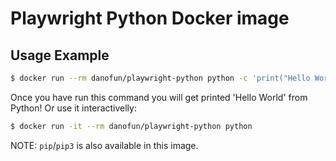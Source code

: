 Playwright Python Docker image
=======================
Usage Example
-------------

```bash
$ docker run --rm danofun/playwright-python python -c 'print("Hello World")'
```

Once you have run this command you will get printed 'Hello World' from Python!  Or use it interactivelly:

```bash
$ docker run -it --rm danofun/playwright-python python
```


NOTE: `pip`/`pip3` is also available in this image.
